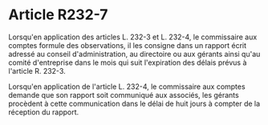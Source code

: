 # Article R232-7

Lorsqu'en application des articles L. 232-3 et L. 232-4, le commissaire aux comptes formule des observations, il les consigne dans un rapport écrit adressé au conseil d'administration, au directoire ou aux gérants ainsi qu'au comité d'entreprise dans le mois qui suit l'expiration des délais prévus à l'article R. 232-3.

Lorsqu'en application de l'article L. 232-4, le commissaire aux comptes demande que son rapport soit communiqué aux associés, les gérants procèdent à cette communication dans le délai de huit jours à compter de la réception du rapport.
